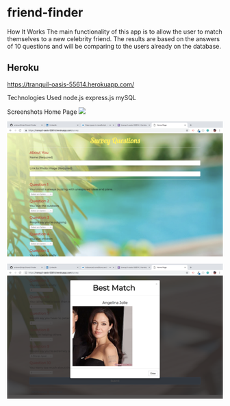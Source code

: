 # friend-finder
How It Works
The main functionality of this app is to allow the user to match themselves to a new celebrity friend. The results are based on the answers of 10 questions and will be comparing to the users already on the database.

## Heroku
https://tranquil-oasis-55614.herokuapp.com/

Technologies Used
node.js
express.js
mySQL

Screenshots
Home Page 
![](/images/home.jpg)

![](/images/survey.jpg)

![](/images/result.jpg)
